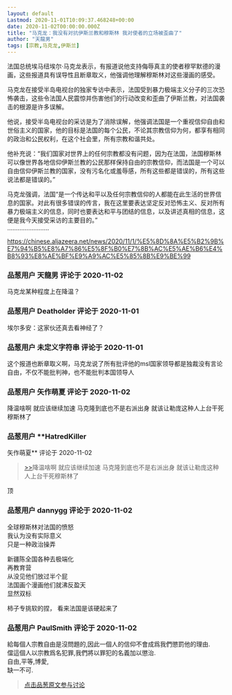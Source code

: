 ```yaml
---
layout: default
Lastmod: 2020-11-01T10:09:37.468248+00:00
date: 2020-11-02T00:00:00.000Z
title: "马克龙：我没有对抗伊斯兰教和穆斯林 我对使者的立场被歪曲了"
author: "天龍男"
tags: [宗教,马克龙,伊斯兰]
---
```


法国总统埃马纽埃尔·马克龙表示，有报道说他支持侮辱真主的使者穆罕默德的漫画，这些报道具有误导性且断章取义，他强调他理解穆斯林对这些漫画的感受。  
  
马克龙在接受半岛电视台的独家专访中表示，法国受到暴力极端主义分子的三次恐怖袭击，这些令法国人民震惊并伤害他们的行动改变和歪曲了伊斯兰教，对法国袭击的根源是许多误解。  
  
他说，接受半岛电视台的采访是为了消除误解，他强调法国是一个重视信仰自由和世俗主义的国家，他的目标是法国的每个公民，不论其宗教信仰为何，都享有相同的政治和公民权利，在这个社会里，所有宗教和谐共处。  
  
他补充说：“我们国家对世界上的任何宗教都没有问题，因为在法国，法国穆斯林可以像世界各地信仰伊斯兰教的公民那样保持自由的宗教信仰，而法国是一个可以自由信仰伊斯兰教的国家，没有污名化或羞辱感，所有这些都是错误的，所有这些说法都是错误的。”  
  
马克龙强调，法国“是一个传达和平以及任何宗教信仰的人都能在此生活的世界信息的国家。对此有很多错误的传言，我在这里要表达坚定反对恐怖主义、反对所有暴力极端主义的信息，同时也要表达和平与团结的信息，以及讲述真相的信息，这便是我今天接受采访的主要目的。”  
……………………  
  
  
https://chinese.aljazeera.net/news/2020/11/1/%E5%8D%8A%E5%B2%9B%E7%94%B5%E8%A7%86%E5%8F%B0%E7%8B%AC%E5%AE%B6%E4%B8%93%E8%AE%BF%E9%A9%AC%E5%85%8B%E9%BE%99

            
### 品葱用户 **天龍男** 评论于 2020-11-02
        
马克龙某种程度上在降温？
        


            
### 品葱用户 **Deatholder** 评论于 2020-11-01
        
埃尔多安：这家伙还真去看神经了？
        


            
### 品葱用户 **未定义字符串** 评论于 2020-11-01
        
这个报道也断章取义啊，马克龙说了所有批评他的msl国家领导都是独裁没有言论自由，不仅不能批判神，也不能批判本国领导人
        


            
### 品葱用户 **矢作萌夏** 评论于 2020-11-02
        
降温啥啊 就应该继续加速 马克隆到底也不是右派出身 就该让勒庞这种人上台干死穆斯林了
        


            
### 品葱用户 **HatredKiller 
矢作萌夏** 评论于 2020-11-02
        
> [\>>]( "/article/item_id-529570#")降温啥啊 就应该继续加速 马克隆到底也不是右派出身 就该让勒庞这种人上台干死穆斯林了

  
顶
        


            
### 品葱用户 **dannygg** 评论于 2020-11-02
        
全球穆斯林对法国的愤怒  
我认为没有实际意义  
只是一种政治操弄  
  
新疆陈全国各种去极端化  
再教育营  
从没见他们放过半个屁  
法国画个漫画他们就沸反盈天  
显然双标  
  
柿子专挑软的捏， 看来法国是该硬起来了
        


            
### 品葱用户 **PaulSmith** 评论于 2020-11-02
        
給每個人宗教自由是沒問題的,因此一個人的信仰不會成爲我們懲罰他的理由.  
儅這個人以宗教爲名犯罪,我們將以罪犯的名義加以懲治.  
自由,平等,博愛,  
缺一不可.
        






> [点击品葱原文参与讨论](https://pincong.rocks/article/25747)

